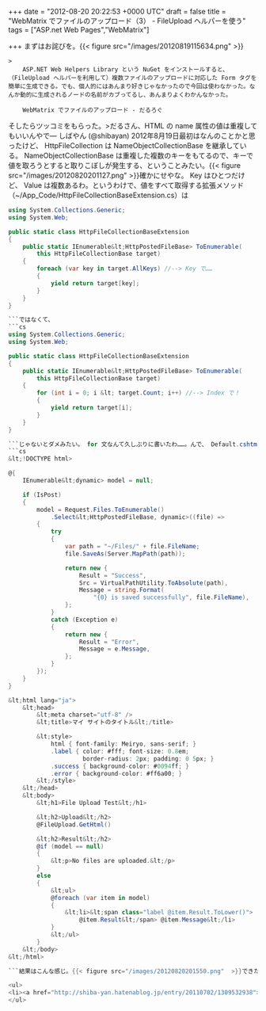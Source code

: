 
+++
date = "2012-08-20 20:22:53 +0000 UTC"
draft = false
title = "WebMatrix でファイルのアップロード（3） - FileUpload ヘルパーを使う"
tags = ["ASP.net Web Pages","WebMatrix"]

+++
まずはお詫びを。{{< figure src="/images/20120819115634.png"  >}}<br/>


    >
        ASP.NET Web Helpers Library という NuGet をインストールすると、（FileUpload ヘルパーを利用して）複数ファイルのアップロードに対応した Form タグを簡単に生成できる。でも、個人的にはあんまり好きじゃなかったので今回は使わなかった。なんか動的に生成されるノードの名前がカブってるし、あんまりよくわかんなかった。

        WebMatrix でファイルのアップロード - だるろぐ
    
そしたらツッコミをもらった。>だるさん、HTML の name 属性の値は重複してもいいんやで— しばやん (@shibayan) 2012年8月19日<script async="" src="https://platform.twitter.com/widgets.js" charset="utf-8"></script>最初はなんのことかと思ったけど、 HttpFileCollection は NameObjectCollectionBase を継承している。 NameObjectCollectionBase は重複した複数のキーをもてるので、キーで値を取ろうとすると取りこぼしが発生する、ということみたい。{{< figure src="/images/20120820201127.png"  >}}確かにせやな。 Key はひとつだけど、 Value は複数あるわ。というわけで、値をすべて取得する拡張メソッド（~/App_Code/HttpFileCollectionBaseExtension.cs）は
```cs
using System.Collections.Generic;
using System.Web;

public static class HttpFileCollectionBaseExtension
{
    public static IEnumerable&lt;HttpPostedFileBase> ToEnumerable(
        this HttpFileCollectionBase target)
    {
        foreach (var key in target.AllKeys) //--> Key で……
        {
            yield return target[key];
        }
    }
}

```ではなくて、
```cs
using System.Collections.Generic;
using System.Web;

public static class HttpFileCollectionBaseExtension
{
    public static IEnumerable&lt;HttpPostedFileBase> ToEnumerable(
        this HttpFileCollectionBase target)
    {
        for (int i = 0; i &lt; target.Count; i++) //--> Index で！
        {
            yield return target[i];
        }
    }
}

```じゃないとダメみたい。 for 文なんて久しぶりに書いたわ……。んで、 Default.cshtml をこんな感じで書いてみた。
```cs
&lt;!DOCTYPE html>

@{
    IEnumerable&lt;dynamic> model = null;

    if (IsPost)
    {
        model = Request.Files.ToEnumerable()
            .Select&lt;HttpPostedFileBase, dynamic>((file) =>
        {
            try
            {
                var path = "~/Files/" + file.FileName;
                file.SaveAs(Server.MapPath(path));

                return new {
                    Result = "Success",
                    Src = VirtualPathUtility.ToAbsolute(path),
                    Message = string.Format(
                        "{0} is saved successfully", file.FileName),
                };
            }
            catch (Exception e)
            {
                return new {
                    Result = "Error",
                    Message = e.Message,
                };
            }
        });
    }
}

&lt;html lang="ja">
    &lt;head>
        &lt;meta charset="utf-8" />
        &lt;title>マイ サイトのタイトル&lt;/title>

        &lt;style>
            html { font-family: Meiryo, sans-serif; }
            .label { color: #fff; font-size: 0.8em;
                     border-radius: 2px; padding: 0 5px; }
            .success { background-color: #0094ff; }
            .error { background-color: #ff6a00; }
        &lt;/style>
    &lt;/head>
    &lt;body>
        &lt;h1>File Upload Test&lt;/h1>

        &lt;h2>Upload&lt;/h2>
        @FileUpload.GetHtml()

        &lt;h2>Result&lt;/h2>
        @if (model == null)
        {
            &lt;p>No files are uploaded.&lt;/p>
        }
        else
        {
            &lt;ul>
            @foreach (var item in model)
            {
                &lt;li>&lt;span class="label @item.Result.ToLower()">
                    @item.Result&lt;/span> @item.Message&lt;/li>
            }
            &lt;/ul>
        }
    &lt;/body>
&lt;/html>

```結果はこんな感じ。{{< figure src="/images/20120820201550.png"  >}}できた！

<ul>
<li><a href="http://shiba-yan.hatenablog.jp/entry/20110702/1309532938">HTML5 の Drag and Drop API と File API を使ってファイルアップロードを実装する - しばやん雑記</a></li>
</ul>

